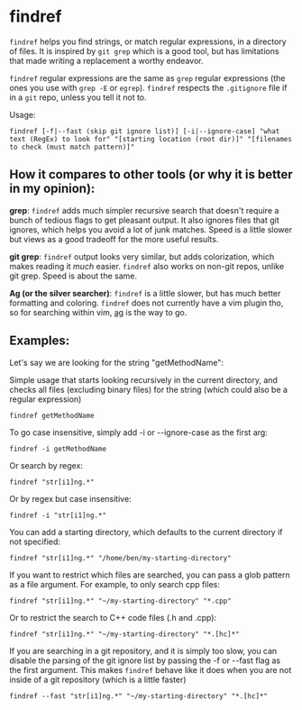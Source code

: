 # findref

`findref` helps you find strings, or match regular expressions, in a directory of files.  It is inspired by `git grep` which is a good tool, but has limitations that made writing a replacement a worthy endeavor.

`findref` regular expressions are the same as `grep` regular expressions (the ones you use with `grep -E` or `egrep`).  `findref` respects the `.gitignore` file if in a `git` repo, unless you tell it not to.

Usage:

    findref [-f|--fast (skip git ignore list)] [-i|--ignore-case] "what text (RegEx) to look for" "[starting location (root dir)]" "[filenames to check (must match pattern)]"

How it compares to other tools (or why it is better in my opinion):
-------------------------------------------------------------------

**grep**:  `findref` adds much simpler recursive search that doesn't require a bunch of tedious flags to get pleasant output.  It also ignores files that git ignores, which helps you avoid a lot of junk matches.  Speed is a little slower but views as a good tradeoff for the more useful results.

**git grep**:  `findref` output looks very similar, but adds colorization, which makes reading it *much* easier.  `findref` also works on non-git repos, unlike git grep.  Speed is about the same.

**Ag (or the silver searcher)**:  `findref` is a little slower, but has much better formatting and coloring.  `findref` does not currently have a vim plugin tho, so for searching within vim, [ag](https://github.com/vim-scripts/ag.vim) is the way to go.

Examples:
---------

Let's say we are looking for the string "getMethodName":

Simple usage that starts looking recursively in the current directory, and checks all files (excluding binary files) for the string (which could also be a regular expression)

    findref getMethodName

To go case insensitive, simply add -i or --ignore-case as the first arg:

    findref -i getMethodName

Or search by regex:

    findref "str[i1]ng.*"

Or by regex but case insensitive:

    findref -i "str[i1]ng.*"

You can add a starting directory, which defaults to the current directory if not specified:

    findref "str[i1]ng.*" "/home/ben/my-starting-directory"

If you want to restrict which files are searched, you can pass a glob pattern as a file argument.  For example, to only search cpp files:

    findref "str[i1]ng.*" "~/my-starting-directory" "*.cpp"

Or to restrict the search to C++ code files (.h and .cpp):

    findref "str[i1]ng.*" "~/my-starting-directory" "*.[hc]*"

If you are searching in a git repository, and it is simply too slow, you can disable the parsing of the git ignore list by passing the -f or --fast flag as the first argument.  This makes `findref` behave like it does when you are not inside of a git repository (which is a little faster)

    findref --fast "str[i1]ng.*" "~/my-starting-directory" "*.[hc]*"
